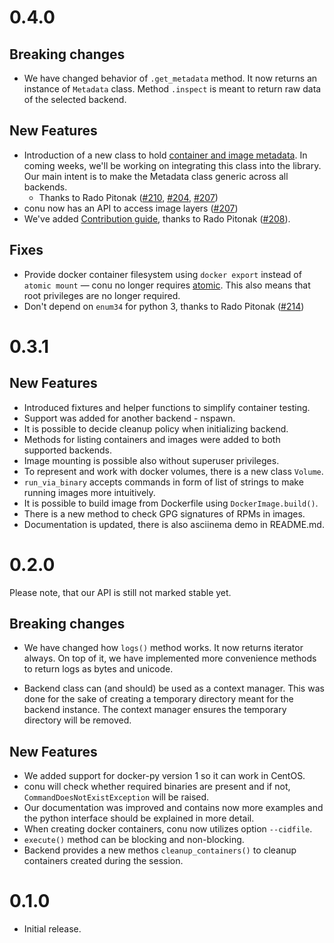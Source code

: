 # 0.4.0

## Breaking changes

* We have changed behavior of `.get_metadata` method. It now returns an
  instance of `Metadata` class. Method `.inspect` is meant to return raw data
  of the selected backend.

## New Features

* Introduction of a new class to hold [container and image
  metadata](https://github.com/user-cont/conu/blob/d19accbbc82b7a04090fc6339f4974c73f2987d6/conu/apidefs/metadata.py#L4).
  In coming weeks, we'll be working on integrating this class into the library.
  Our main intent is to make the Metadata class generic across all backends.
  * Thanks to Rado Pitonak
    ([#210](https://github.com/user-cont/conu/pulls/210),
    [#204](https://github.com/user-cont/conu/pulls/204),
    [#207](https://github.com/user-cont/conu/pulls/207))
* conu now has an API to access image layers ([#207](https://github.com/user-cont/conu/pulls/203))
* We've added [Contribution guide](https://github.com/user-cont/conu/blob/master/CONTRIBUTING.md), thanks to Rado Pitonak ([#208](https://github.com/user-cont/conu/pulls/208)).

## Fixes

* Provide docker container filesystem using `docker export` instead of `atomic
  mount` — conu no longer requires
  [atomic](https://github.com/projectatomic/atomic). This also means that root
  privileges are no longer required.
* Don't depend on `enum34` for python 3, thanks to Rado Pitonak ([#214](https://github.com/user-cont/conu/pulls/214))


# 0.3.1

## New Features

* Introduced fixtures and helper functions to simplify container testing.
* Support was added for another backend - nspawn.
* It is possible to decide cleanup policy when initializing backend.
* Methods for listing containers and images were added to both supported backends.
* Image mounting is possible also without superuser privileges.
* To represent and work with docker volumes, there is a new class `Volume`.
* `run_via_binary` accepts commands in form of list of strings
  to make running images more intuitively.
* It is possible to build image from Dockerfile using `DockerImage.build()`.
* There is a new method to check GPG signatures of RPMs in images.
* Documentation is updated, there is also asciinema demo in README.md.


# 0.2.0

Please note, that our API is still not marked stable yet.

## Breaking changes

* We have changed how `logs()` method works. It now returns iterator always. On
  top of it, we have implemented more convenience methods to return logs as
  bytes and unicode.

* Backend class can (and should) be used as a context manager. This was done
  for the sake of creating a temporary directory meant for the backend
  instance. The context manager ensures the temporary directory will be removed.

## New Features

* We added support for docker-py version 1 so it can work in CentOS.
* conu will check whether required binaries are present and if not,
  `CommandDoesNotExistException` will be raised.
* Our documentation was improved and contains now more examples and the python
  interface should be explained in more detail.
* When creating docker containers, conu now utilizes option `--cidfile`.
* `execute()` method can be blocking and non-blocking.
* Backend provides a new methos `cleanup_containers()` to cleanup containers
  created during the session.


# 0.1.0

* Initial release.

